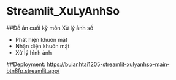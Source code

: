 # Streamlit_XuLyAnhSo

##Đồ án cuối kỳ môn Xử lý ảnh số

- Phát hiện khuôn mặt
- Nhận diện khuôn mặt
- Xử lý hình ảnh

##Deployment: https://buianhtai1205-streamlit-xulyanhso-main-btn8fp.streamlit.app/
